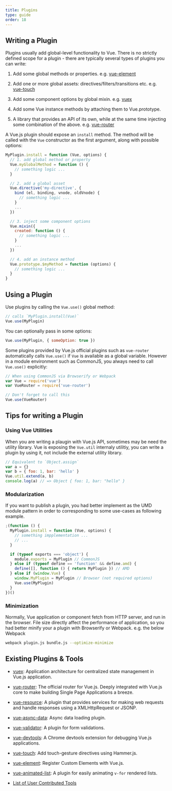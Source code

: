 ```yaml
---
title: Plugins
type: guide
order: 18
---
```


## Writing a Plugin

Plugins usually add global-level functionality to Vue. There is no strictly defined scope for a plugin - there are typically several types of plugins you can write:

1. Add some global methods or properties. e.g. [vue-element](https://github.com/vuejs/vue-element)

2. Add one or more global assets: directives/filters/transitions etc. e.g. [vue-touch](https://github.com/vuejs/vue-touch)

3. Add some component options by global mixin. e.g. [vuex](https://github.com/vuejs/vuex)

4. Add some Vue instance methods by attaching them to Vue.prototype.

5. A library that provides an API of its own, while at the same time injecting some combination of the above. e.g. [vue-router](https://github.com/vuejs/vue-router)

A Vue.js plugin should expose an `install` method. The method will be called with the `Vue` constructor as the first argument, along with possible options:

``` js
MyPlugin.install = function (Vue, options) {
  // 1. add global method or property
  Vue.myGlobalMethod = function () {
    // something logic ...
  }

  // 2. add a global asset
  Vue.directive('my-directive', {
    bind (el, binding, vnode, oldVnode) {
      // something logic ...
    }
    ...
  })

  // 3. inject some component options
  Vue.mixin({
    created: function () {
      // something logic ...
    }
    ...
  })

  // 4. add an instance method
  Vue.prototype.$myMethod = function (options) {
    // something logic ...
  }
}
```

## Using a Plugin

Use plugins by calling the `Vue.use()` global method:

``` js
// calls `MyPlugin.install(Vue)`
Vue.use(MyPlugin)
```

You can optionally pass in some options:

``` js
Vue.use(MyPlugin, { someOption: true })
```

Some plugins provided by Vue.js official plugins such as `vue-router` automatically calls `Vue.use()` if `Vue` is available as a global variable. However in a module environment such as CommonJS, you always need to call `Vue.use()` explicitly:

``` js
// When using CommonJS via Browserify or Webpack
var Vue = require('vue')
var VueRouter = require('vue-router')

// Don't forget to call this
Vue.use(VueRouter)
```

## Tips for writing a Plugin

### Using Vue Utilities

When you are writing a plaugin with Vue.js API, sometimes may be need the utility library. Vue is exposing the `Vue.util` internaly utilitiy, you can write a plugin by using it, not include the external utility library.

``` js
// Equivalent to `Object.assign`
var a = {}
var b = { foo: 1, bar: 'hello' }
Vue.util.extend(a, b)
console.log(a) // => Object { foo: 1, bar: "hello" }
```

### Modularization

If you want to publish a plugin, you had better implement as the UMD module pattern in order to  corresponding to some use-cases as following example.

``` js
;(function () {
  MyPlugin.install = function (Vue, options) {
    // something impplementation ...
    // ...
  }

  if (typeof exports === 'object') {
    module.exports = MyPlugin // CommonJS
  } else if (typeof define == 'function' && define.amd) {
    define([], function () { return MyPlugin }) // AMD
  } else if (window.Vue) {
    window.MyPlugin = MyPlugin // Browser (not required options)
    Vue.use(MyPlugin)
  }
})()
```

### Minimization

Normally, Vue application or component fetch from HTTP server, and run in the browser. File size directly affect the performance of application, so you had better minify your a plugin with Browserify or Webpack. e.g. the below Webpack

``` sh
webpack plugin.js bundle.js --optimize-minimize
```

## Existing Plugins & Tools

- [vuex](https://github.com/vuejs/vuex): Application architecture for centralized state management in Vue.js application.

- [vue-router](https://github.com/vuejs/vue-router): The official router for Vue.js. Deeply integrated with Vue.js core to make building Single Page Applications a breeze.

- [vue-resource](https://github.com/vuejs/vue-resource): A plugin that provides services for making web requests and handle responses using a XMLHttpRequest or JSONP.

- [vue-async-data](https://github.com/vuejs/vue-async-data): Async data loading plugin.

- [vue-validator](https://github.com/vuejs/vue-validator): A plugin for form validations.

- [vue-devtools](https://github.com/vuejs/vue-devtools): A Chrome devtools extension for debugging Vue.js applications.

- [vue-touch](https://github.com/vuejs/vue-touch): Add touch-gesture directives using Hammer.js.

- [vue-element](https://github.com/vuejs/vue-element): Register Custom Elements with Vue.js.

- [vue-animated-list](https://github.com/vuejs/vue-animated-list): A plugin for easily animating `v-for` rendered lists.

- [List of User Contributed Tools](https://github.com/vuejs/awesome-vue#libraries--plugins)
